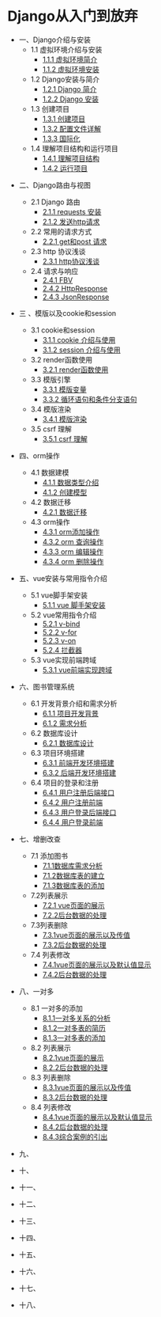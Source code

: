 # Django从入门到放弃

- 一、Django介绍与安装
  - 1.1 虚拟环境介绍与安装
    - [1.1.1 虚拟环境简介](./01/1.1.1.md)
    - [1.1.2 虚拟环境安装](./01/1.1.2.md)
  - 1.2 Django安装与简介
    - [1.2.1 Django 简介](./01/1.2.1.md)
    - [1.2.2 Django 安装](./01/1.2.2.md)
  - 1.3 创建项目
    - [1.3.1 创建项目](01/1.3.1.md)
    - [1.3.2 配置文件详解](./01/1.3.2.md)
    - [1.3.3 国际化](./01/1.3.3.md)
  - 1.4 理解项目结构和运行项目
    - [1.4.1 理解项目结构](./01/1.4.1.md)
    - [1.4.2 运行项目](./01/1.4.2.md)

* 二、Django路由与视图
  * 2.1 Django 路由
    * [2.1.1 requests 安装](./02/2.1.1.md)
    * [2.1.2 发送http请求](./02/2.1.2.md)
  * 2.2 常用的请求方式
    * [2.2.1 get和post 请求](./02/2.2.1.md)
  * 2.3 http 协议浅谈
    * [2.3.1 http协议浅谈](./02/2.3.1.md)
  * 2.4 请求与响应
    * [2.4.1 FBV](./02/2.4.1.md)
    * [2.4.2 HttpResponse](./02/2.4.2.md)
    * [2.4.3 JsonResponse](./02/2.4.3.md)
  
* 三 、模版以及cookie和session
  * 3.1 cookie和session
    * [3.1.1 cookie 介绍与使用](./03/3.1.1.md)
    * [3.1.2 session 介绍与使用](./03/3.1.2.md)
  * 3.2 render函数使用
    * [3.2.1 render函数使用](./03/3.2.1.md)
  * 3.3 模版引擎
    * [3.3.1 模版变量](./03/3.3.1.md)
    * [3.3.2 循环语句和条件分支语句](./03/3.3.2.md)
  * 3.4 模版渲染
    * [3.4.1 模版渲染](./03/3.4.1.md)
  * 3.5 csrf 理解
    * [3.5.1 csrf 理解](./03/3.5.1.md)
  
* 四、orm操作
  - 4.1 数据建模
    - [4.1.1 数据类型介绍](./04/4.1.1.md)
    - [4.1.2 创建模型](./04/4.1.2.md)
  - 4.2 数据迁移
    - [4.2.1 数据迁移](./04/4.2.1.md)
  - 4.3 orm操作
    - [4.3.1 orm添加操作](./04/4.3.1.md)
    - [4.3.2 orm 查询操作](./04/4.3.2.md)
    - [4.3.3 orm 编辑操作](./04/4.3.3.md)
    - [4.3.4 orm 删除操作](./04/4.3.4.md)
  
* 五、vue安装与常用指令介绍
  
  - 5.1 vue脚手架安装
    - [5.1.1 vue 脚手架安装](./05/5.1.1.md)
  
  * 5.2 vue常用指令介绍
    * [5.2.1 v-bind](./05/5.2.1.md)
    * [5.2.2 v-for](./05/5.2.2.md) 
    * [5.2.3 v-on](./05/5.2.3.md)
    * [5.2.4 拦截器](./05/5.2.4.md)
  * 5.3 vue实现前端跨域
    * [5.3.1 vue前端实现跨域](./05/5.3.1.md)
  
* 六、图书管理系统

  * 6.1 开发背景介绍和需求分析
    * [6.1.1 项目开发背景](./06/6.1.1.md)
    * [6.1.2 需求分析](./06/6.1.2.md)
  * 6.2 数据库设计
    * [6.2.1 数据库设计](./06/6.2.1.md)
  * 6.3 项目环境搭建
    * [6.3.1 前端开发环境搭建](./06/6.3.1.md)
    * [6.3.2 后端开发环境搭建](./06/6.3.2.md)
  * 6.4 项目的登录和注册
    * [6.4.1 用户注册后端接口](./06/6.4.1.md)
    * [6.4.2 用户注册前端](./06/6.4.2.md)
    * [6.4.3 用户登录后端接口](./06/6.4.3.md)
    * [6.4.4 用户登录前端](./06/6.4.4.md)

* 七、增删改查

  * 7.1 添加图书
    * [7.1.1数据库需求分析](./07/7.1.1.md)
    * [7.1.2数据库表的建立](./07/7.1.2.md)
    * [7.1.3数据库表的添加](./07/7.1.3.md)
  * 7.2列表展示
    * [7.2.1 vue页面的展示](./07/7.2.1.md)
    * [7.2.2后台数据的处理](./07/7.2.2.md)
  * 7.3列表删除
    * [7.3.1vue页面的展示以及传值](./07/7.3.1.md)
    * [7.3.2后台数据的处理](./07/7.3.2.md)
  * 7.4 列表修改
    * [7.4.1vue页面的展示以及默认值显示](./07/7.4.1.md)
    * [7.4.2后台数据的处理](./07/7.4.2.md)

* 八、一对多

  * 8.1 一对多的添加
    * [8.1.1一对多关系的分析](./08/8.1.1.md)
    * [8.1.2一对多表的简历](./08/8.1.2.md)
    * [8.1.3一对多表的添加](./08/8.1.3.md)
  * 8.2 列表展示
    * [8.2.1vue页面的展示](./08/8.2.1.md)
    * [8.2.2后台数据的处理](./08/8.2.2.md)
  * 8.3 列表删除
    * [8.3.1vue页面的展示以及传值](./08/8.3.1.md)
    * [8.3.2后台数据的处理](./08/8.3.2.md)
  * 8.4 列表修改
    * [8.4.1vue页面的展示以及默认值显示](./08/8.4.1.md)
    * [8.4.2后台数据的处理](./08/8.4.2.md)
    * [8.4.3综合案例的引出](./08/8.4.3.md)

* 九、

* 十、

* 十一、

* 十二、

* 十三、

* 十四、

* 十五、

* 十六、

* 十七、

* 十八、
